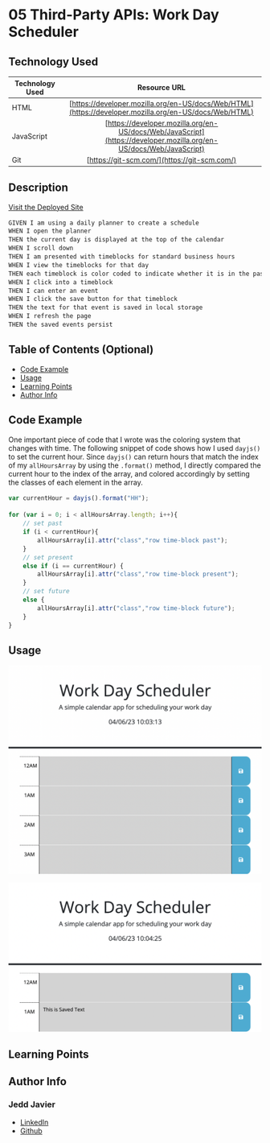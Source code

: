 # 05 Third-Party APIs: Work Day Scheduler

## Technology Used 

| Technology Used         | Resource URL           | 
| ------------- |:-------------:| 
| HTML    | [https://developer.mozilla.org/en-US/docs/Web/HTML](https://developer.mozilla.org/en-US/docs/Web/HTML) | 
| JavaScript | [https://developer.mozilla.org/en-US/docs/Web/JavaScript](https://developer.mozilla.org/en-US/docs/Web/JavaScript)|   
| Git | [https://git-scm.com/](https://git-scm.com/)     |      

## Description 

[Visit the Deployed Site](https://jeppjeppjepp0.github.io/ThirdPartyApiProject/)




```md
GIVEN I am using a daily planner to create a schedule
WHEN I open the planner
THEN the current day is displayed at the top of the calendar
WHEN I scroll down
THEN I am presented with timeblocks for standard business hours
WHEN I view the timeblocks for that day
THEN each timeblock is color coded to indicate whether it is in the past, present, or future
WHEN I click into a timeblock
THEN I can enter an event
WHEN I click the save button for that timeblock
THEN the text for that event is saved in local storage
WHEN I refresh the page
THEN the saved events persist
```

## Table of Contents (Optional)

* [Code Example](#code-example)
* [Usage](#usage)
* [Learning Points](#learning-points)
* [Author Info](#author-info)

## Code Example

One important piece of code that I wrote was the coloring system that changes with time. The following snippet of code shows how I used `dayjs()` to set the current hour. Since `dayjs()` can return hours that match the index of my `allHoursArray` by using the `.format()` method, I directly compared the current hour to the index of the array, and colored accordingly by setting the classes of each element in the array. 

```js
var currentHour = dayjs().format("HH");

for (var i = 0; i < allHoursArray.length; i++){
    // set past
    if (i < currentHour){
        allHoursArray[i].attr("class","row time-block past");
    }
    // set present
    else if (i == currentHour) {
        allHoursArray[i].attr("class","row time-block present");
    }
    // set future
    else {
        allHoursArray[i].attr("class","row time-block future");
    }
}
```


## Usage 

![Site Langing Page](./Assets/LandingPage.png)

![Saved Text Example](./Assets/SavedText.png)


## Learning Points 



## Author Info

### Jedd Javier

* [LinkedIn](https://www.linkedin.com/in/jedd-javier-4b323426b/)
* [Github](github.com/jeppjeppjepp0)
